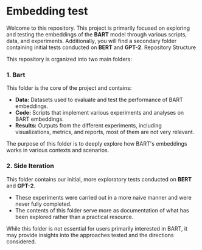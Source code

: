 # Embedding test

Welcome to this repository. This project is primarily focused on exploring and testing the embeddings of the **BART** model through various scripts, data, and experiments. Additionally, you will find a secondary folder containing initial tests conducted on **BERT** and **GPT-2**.
Repository Structure

This repository is organized into two main folders:
### 1. Bart

This folder is the core of the project and contains:

+ **Data:** Datasets used to evaluate and test the performance of BART embeddings.
+ **Code:** Scripts that implement various experiments and analyses on BART embeddings.
+ **Results:** Outputs from the different experiments, including visualizations, metrics, and reports, most of them are not very relevant.

The purpose of this folder is to deeply explore how BART's embeddings works in various contexts and scenarios.
### 2. Side Iteration

This folder contains our initial, more exploratory tests conducted on **BERT** and **GPT-2**.

+ These experiments were carried out in a more naive manner and were never fully completed.
+ The contents of this folder serve more as documentation of what has been explored rather than a practical resource.

While this folder is not essential for users primarily interested in BART, it may provide insights into the approaches tested and the directions considered.  
